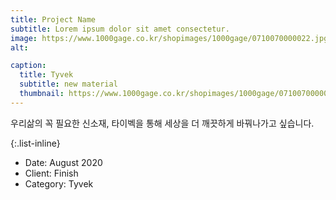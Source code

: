 ```yaml
---
title: Project Name
subtitle: Lorem ipsum dolor sit amet consectetur.
image: https://www.1000gage.co.kr/shopimages/1000gage/0710070000022.jpg?1407125069
alt: 

caption:
  title: Tyvek
  subtitle: new material
  thumbnail: https://www.1000gage.co.kr/shopimages/1000gage/0710070000022.jpg?1407125069
---
```

우리삶의 꼭 필요한 신소재, 타이벡을 통해 세상을 더 깨끗하게 바꿔나가고 싶습니다. 

{:.list-inline}
- Date: August 2020
- Client: Finish
- Category: Tyvek

